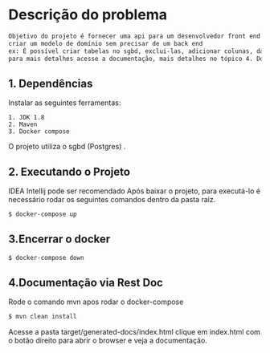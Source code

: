 # Descrição do problema 

```sh
Objetivo do projeto é fornecer uma api para um desenvolvedor front end 
criar um modelo de domínio sem precisar de um back end
ex: É possível criar tabelas no sgbd, exclui-las, adicionar colunas, data type e outros.
para mais detalhes acesse a documentação, mais detalhes no tópico 4. Documentção via Rest Doc
```
 
## 1. Dependências

Instalar as seguintes ferramentas:

    1. JDK 1.8
    2. Maven
    3. Docker compose   
    
O projeto utiliza o sgbd (Postgres) .
 
## 2. Executando o Projeto
 IDEA Intellij pode ser recomendado
Após baixar o projeto, para executá-lo é necessário rodar os seguintes comandos dentro da pasta raiz.

```sh
$ docker-compose up   

```

## 3.Encerrar o docker
```sh
$ docker-compose down

```

## 4.Documentação via Rest Doc
Rode o comando mvn apos rodar o docker-compose
```sh
$ mvn clean install

```
Acesse a pasta target/generated-docs/index.html
clique em index.html com o botão direito para abrir o browser
e veja a documentação.